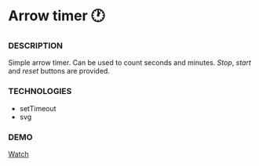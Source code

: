 # Arrow timer :clock1:

### DESCRIPTION
Simple arrow timer. Can be used to count seconds and minutes. *Stop*, *start* and *reset* buttons are provided.

### TECHNOLOGIES
- setTimeout
- svg

### DEMO
[Watch](https://deborodina.github.io/arrow-timer/)
